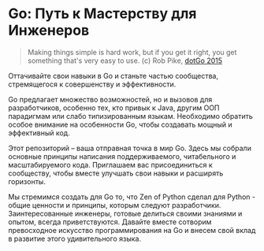 # Go: Путь к Мастерству для Инженеров

> Making things simple is hard work, 
> but if you get it right,
> you get something that's very easy to use.
> (с) Rob Pike, [dotGo 2015](https://youtu.be/rFejpH_tAHM?t=1363) 


Оттачивайте свои навыки в Go и станьте частью сообщества, стремящегося к совершенству и эффективности.

Go предлагает множество возможностей, но и вызовов для разработчиков, особенно тех, кто привык к Java, другим ООП парадигмам или слабо типизированным языкам. Необходимо обратить особое внимание на особенности Go, чтобы создавать мощный и эффективный код.

Этот репозиторий – ваша отправная точка в мир Go. Здесь мы собрали основные принципы написания поддерживаемого, читабельного и масштабируемого кода. Приглашаем вас присоединиться к сообществу, чтобы вместе улучшать свои навыки и расширять горизонты.

Мы стремимся создать для Go то, что Zen of Python сделал для Python - общие ценности и принципы, которым следуют разработчики. Заинтересованные инженеры, готовые делиться своими знаниями и опытом, всегда приветствуются. Давайте вместе сотворим превосходное искусство программирования на Go и внесем свой вклад в развитие этого удивительного языка.
